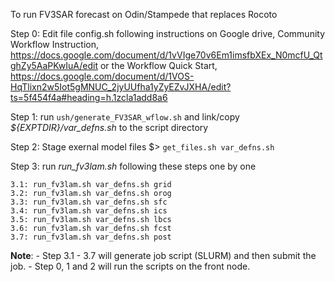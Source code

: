 To run FV3SAR forecast on Odin/Stampede that replaces Rocoto

Step 0: Edit file config.sh following instructions on Google drive, Community Workflow Instruction,
        https://docs.google.com/document/d/1vVIge70v6Em1imsfbXEx_N0mcfU_QtghZy5AaPKwIuA/edit
        or the Workflow Quick Start, https://docs.google.com/document/d/1VOS-HqTlixn2w5Iot5gMNUC_2jyUUfha1yZyEZvJXHA/edit?ts=5f454f4a#heading=h.1zcla1add8a6

Step 1: run `ush/generate_FV3SAR_wflow.sh`
        and link/copy _${EXPTDIR}/var_defns.sh_ to the script directory

Step 2: Stage exernal model files
        $> `get_files.sh var_defns.sh`

Step 3: run _run_fv3lam.sh_ following these steps one by one

    3.1: run_fv3lam.sh var_defns.sh grid
    3.2: run_fv3lam.sh var_defns.sh orog
    3.3: run_fv3lam.sh var_defns.sh sfc
    3.4: run_fv3lam.sh var_defns.sh ics
    3.5: run_fv3lam.sh var_defns.sh lbcs
    3.6: run_fv3lam.sh var_defns.sh fcst
    3.7: run_fv3lam.sh var_defns.sh post

**Note**:
    - Step 3.1 - 3.7 will generate job script (SLURM) and then submit the job.
    - Step 0, 1 and 2 will run the scripts on the front node.

